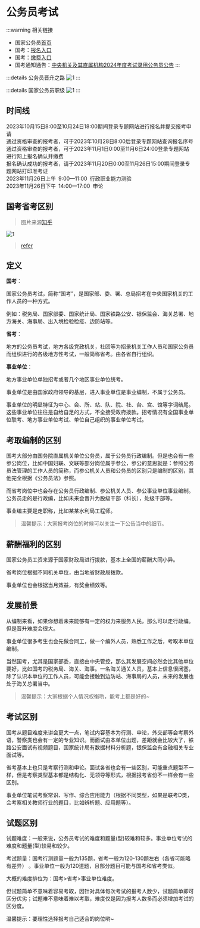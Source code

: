 # 公务员考试

:::warning 相关链接

- 国家公务员[首页](http://bm.scs.gov.cn/pp/gkweb/core/web/ui/business/home/gkhome.html)
- 国考：[报名入口](http://bm.scs.gov.cn/pp/gkweb/core/web/ui/business/auth/login.html)
- 国考：[缴费入口](http://gwy.cpta.com.cn/gagwy/login/login_qt.htm)
- 国考通知通告：[中央机关及其直属机构2024年度考试录用公务员公告](https://www.gov.cn/govweb/lianbo/bumen/202310/content_6909133.htm)
:::

:::details 公务员晋升之路
![1](/img/career/gwy-promotion.jpg)
:::

:::details 国家公务员职级
![1](/img/career/gwy-lv.jpg)
:::

## 时间线

2023年10月15日8:00至10月24日18:00期间登录专题网站进行报名并提交报考申请  
通过资格审查的报考者，可于2023年10月28日8:00后登录专题网站查询报名序号  
通过资格审查的报考者，可于2023年11月1日0:00至11月6日24:00登录专题网站进行网上报名确认并缴费  
报名确认成功的报考者，请于2023年11月20日0:00至11月26日15:00期间登录专题网站打印准考证  
2023年11月26日上午 9:00—11:00 行政职业能力测验  
2023年11月26日下午 14:00—17:00 申论

## 国考省考区别

> 图片来源[知乎](https://zhuanlan.zhihu.com/p/52594850)

![1](/img/career/gwy-diff.jpg)

> [refer](http://www.zjgwy.org/html/xwsz/zyxw/202012/21_59380.html)

## 定义

**国考**：

国家公务员考试，简称“国考”，是国家部、委、署、总局招考在中央国家机关的工作人员的一种方式。

例如：税务局、国家部委、国家统计局、国家铁路公安、银保监会、海关总署、地方海关、海事局、出入境检验检疫、边防站等。

**省考**：

地方的公务员考试，地方各级党政机关，社团等为招录机关工作人员和国家公务员而组织进行的各级地方性考试，一般简称省考。由各省自行组织。

**事业单位**：

地方事业单位单独招考或者几个地区事业单位统考。

事业单位是由国家政府领导的基层，进入事业单位是事业编制，不属于公务员。

事业单位的明显特征为中心、会、所、站、队、院、社、台、宫、馆等字词结尾。这些事业单位往往是自给自足的方式，不全接受政府拨款。招考情况有全国事业单位联考、地方事业单位考试、单位自己组织的事业单位考试。

## 考取编制的区别

国考大部分由国务院直属机关单位公务员，属于公务员行政编制。但是也会有一些参公岗位，比如中国妇联、文联等部分岗位属于参公，参公的意思就是：参照公务员法管理的工作人员的简称，而参公机关人员和公务员的区别只是编制的区别，其他完全根据《公务员法》参照。

而省考岗位中也会存在公务员行政编制、参公机关人员、参公事业单位事业编制。公务员走的是行政编，比如未来会晋升为股级干部（科长），处级干部等。

事业编主要是走职称，比如某某水利局工程师。

> 温馨提示：大家报考岗位的时候可以关注一下公告当中的细节。

## 薪酬福利的区别

国家公务员工资来源于国家财政局进行拨款，基本上全国的薪酬大同小异。

省考岗位根据不同机关单位，由当地省财政局拨款。

事业单位也会根据当月效益，有奖金绩效等。

## 发展前景

从编制来看，如果你想着未来能够有一定的权力来服务人民，那么可以走行政编。但是晋升难度会很大。

事业单位很多考生也会先做合同工，做一个编外人员，熟悉工作之后，考取本单位编制。

当然国考，尤其是国家部委，直接由中央管控，那么其发展空间必然会比其他单位要好，比如国考的税务局、海关、海事。一名海关通关人员，基本上信息很闭塞，除了认识本单位的工作人员，可能会接触到边防站、海事局的人员，未来的发展也处于海关总署当中。

> 温馨提示：大家根据个人情况权衡哟，能考上都是好的~

## 考试区别

国考从题目难度来讲会更大一点，笔试内容基本为行测、申论，外交部等会考察外语，警察类也会有一定的专业知识。而面试由本单位出题，差距就会比较大了，铁路公安面试有视频题目，国家统计局有数据材料分析题，银保监会有金融相关专业面试等。

省考基本上也只是考察行测和申论。面试各省也会有一些区别，可能重点题型不一样，但是考察类型基本都是结构化、无领导等形式，根据报考省份不一样会有一些区别。

事业单位笔试考察常识、写作、综合应用能力（根据不同类型，如果是联考D类，会考察相关教师行业的题目，比如辨析题、应用题等）。

## 试题区别

试题难度：一般来说，公务员考试的难度和题量(型)较难和较多。事业单位考试的难度和题量(型)较易和较少。

考试题量：国考行测题量一般为135题，省考一般为120-130题左右（各省可能略有差异） 。事业单位一般为120道题，且部分题目可能与国考和省考类似。

大概的难度排位为：国考>省考>事业单位难度。

但试题简单不意味着容易考取，因针对具体每次考试的报考人数少，试题简单即可区分优劣；试题难不意味着难以考取，难度仅是因为报考人数多而必须增加考试的区分度。

温馨提示：要理性选择报考自己适合的岗位哟~
